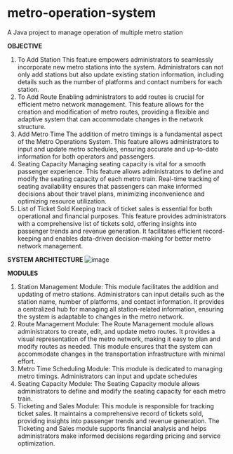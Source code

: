 # metro-operation-system
A Java project to manage operation of multiple metro station

<strong>OBJECTIVE</strong>

1.	To Add Station 
This feature empowers administrators to seamlessly incorporate new metro stations into the system. Administrators can not only add stations but also update existing station information, including details such as the number of platforms and contact numbers for each station. 
2.	To Add Route
Enabling administrators to add routes is crucial for efficient metro network management. This feature allows for the creation and modification of metro routes, providing a flexible and adaptive system that can accommodate changes in the network structure.
3.	Add Metro Time
The addition of metro timings is a fundamental aspect of the Metro Operations System. This feature allows administrators to input and update metro schedules, ensuring accurate and up-to-date information for both operators and passengers.
4.	Seating Capacity
Managing seating capacity is vital for a smooth passenger experience. This feature allows administrators to define and modify the seating capacity of each metro train. Real-time tracking of seating availability ensures that passengers can make informed decisions about their travel plans, minimizing inconvenience and optimizing resource utilization.
5.	List of Ticket Sold
Keeping track of ticket sales is essential for both operational and financial purposes. This feature provides administrators with a comprehensive list of tickets sold, offering insights into passenger trends and revenue generation. It facilitates efficient record-keeping and enables data-driven decision-making for better metro network management.

<strong>SYSTEM ARCHITECTURE </strong>
![image](https://github.com/alfajmahabri/metro-operation-system/assets/84325001/c11a2711-b441-4b37-9a61-67a31a8c4860)

<strong>MODULES</strong>

1. Station Management Module:
   This module facilitates the addition and updating of metro stations. Administrators can input details such as the station name, number of platforms, and contact information. It provides a centralized hub for managing all station-related information, ensuring the system is adaptable to changes in the metro network.
2. Route Management Module:
   The Route Management module allows administrators to create, edit, and update metro routes. It provides a visual representation of the metro network, making it easy to plan and modify routes as needed. This module ensures that the system can accommodate changes in the transportation infrastructure with minimal effort.
3. Metro Time Scheduling Module:
   This module is dedicated to managing metro timings. Administrators can input and update schedules
4. Seating Capacity Module:
   The Seating Capacity module allows administrators to define and modify the seating capacity for each metro train.
5. Ticketing and Sales Module:
   This module is responsible for tracking ticket sales. It maintains a comprehensive record of tickets sold, providing insights into passenger trends and revenue generation. The Ticketing and Sales module supports financial analysis and helps administrators make informed decisions regarding pricing and service optimization.

  

